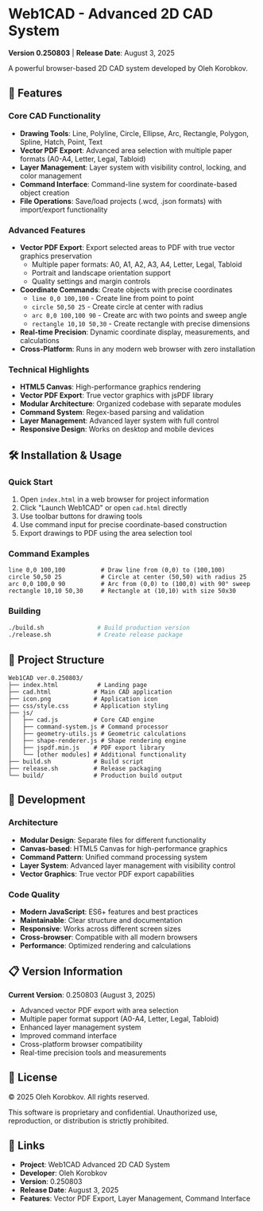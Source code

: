 # Web1CAD - Advanced 2D CAD System

**Version 0.250803** | **Release Date**: August 3, 2025

A powerful browser-based 2D CAD system developed by Oleh Korobkov.

## 🚀 Features

### Core CAD Functionality
- **Drawing Tools**: Line, Polyline, Circle, Ellipse, Arc, Rectangle, Polygon, Spline, Hatch, Point, Text
- **Vector PDF Export**: Advanced area selection with multiple paper formats (A0-A4, Letter, Legal, Tabloid)
- **Layer Management**: Layer system with visibility control, locking, and color management
- **Command Interface**: Command-line system for coordinate-based object creation
- **File Operations**: Save/load projects (.wcd, .json formats) with import/export functionality

### Advanced Features
- **Vector PDF Export**: Export selected areas to PDF with true vector graphics preservation
  - Multiple paper formats: A0, A1, A2, A3, A4, Letter, Legal, Tabloid
  - Portrait and landscape orientation support
  - Quality settings and margin controls
- **Coordinate Commands**: Create objects with precise coordinates
  - `line 0,0 100,100` - Create line from point to point
  - `circle 50,50 25` - Create circle at center with radius
  - `arc 0,0 100,100 90` - Create arc with two points and sweep angle
  - `rectangle 10,10 50,30` - Create rectangle with precise dimensions
- **Real-time Precision**: Dynamic coordinate display, measurements, and calculations
- **Cross-Platform**: Runs in any modern web browser with zero installation

### Technical Highlights
- **HTML5 Canvas**: High-performance graphics rendering
- **Vector PDF Export**: True vector graphics with jsPDF library
- **Modular Architecture**: Organized codebase with separate modules
- **Command System**: Regex-based parsing and validation
- **Layer Management**: Advanced layer system with full control
- **Responsive Design**: Works on desktop and mobile devices

## 🛠️ Installation & Usage

### Quick Start
1. Open `index.html` in a web browser for project information
2. Click "Launch Web1CAD" or open `cad.html` directly
3. Use toolbar buttons for drawing tools
4. Use command input for precise coordinate-based construction
5. Export drawings to PDF using the area selection tool

### Command Examples
```
line 0,0 100,100          # Draw line from (0,0) to (100,100)
circle 50,50 25           # Circle at center (50,50) with radius 25
arc 0,0 100,0 90          # Arc from (0,0) to (100,0) with 90° sweep
rectangle 10,10 50,30     # Rectangle at (10,10) with size 50x30
```

### Building
```bash
./build.sh               # Build production version
./release.sh             # Create release package
```

## 📁 Project Structure

```
Web1CAD ver.0.250803/
├── index.html           # Landing page
├── cad.html            # Main CAD application
├── icon.png            # Application icon
├── css/style.css       # Application styling
├── js/
│   ├── cad.js          # Core CAD engine
│   ├── command-system.js # Command processor
│   ├── geometry-utils.js # Geometric calculations
│   ├── shape-renderer.js # Shape rendering engine
│   ├── jspdf.min.js    # PDF export library
│   └── [other modules] # Additional functionality
├── build.sh            # Build script
├── release.sh          # Release packaging
└── build/              # Production build output
```

## 🔧 Development

### Architecture
- **Modular Design**: Separate files for different functionality
- **Canvas-based**: HTML5 Canvas for high-performance graphics
- **Command Pattern**: Unified command processing system
- **Layer System**: Advanced layer management with visibility control
- **Vector Graphics**: True vector PDF export capabilities

### Code Quality
- **Modern JavaScript**: ES6+ features and best practices
- **Maintainable**: Clear structure and documentation
- **Responsive**: Works across different screen sizes
- **Cross-browser**: Compatible with all modern browsers
- **Performance**: Optimized rendering and calculations

## 📋 Version Information

**Current Version**: 0.250803 (August 3, 2025)
- Advanced vector PDF export with area selection
- Multiple paper format support (A0-A4, Letter, Legal, Tabloid)
- Enhanced layer management system
- Improved command interface
- Cross-platform browser compatibility
- Real-time precision tools and measurements

## 📄 License

© 2025 Oleh Korobkov. All rights reserved.

This software is proprietary and confidential. Unauthorized use, reproduction, or distribution is strictly prohibited.

## 🔗 Links

- **Project**: Web1CAD Advanced 2D CAD System
- **Developer**: Oleh Korobkov
- **Version**: 0.250803
- **Release Date**: August 3, 2025
- **Features**: Vector PDF Export, Layer Management, Command Interface